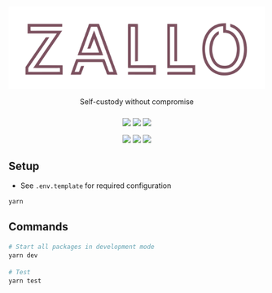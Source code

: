 <div align="center" style="margin-bottom: 24px;">
  <img src="./app/assets/logo.svg" alt="logo">
  <p>Self-custody without compromise</p>
</div>

<p align="center">
    <a href="https://zallo.io" alt="App status">
        <img src="https://img.shields.io/uptimerobot/status/m794240179-564e47542a1d69cfb2b761b2?label=App" /></a>
    <a href="https://api.zallo.io/graphql" alt="API status">
        <img src="https://img.shields.io/uptimerobot/status/m794240173-106d1745a3a017c914cc723c?label=API" /></a>
    <a href="https://github.com/zallo-labs/zallo/actions/workflows/deployment.yaml?branch=main" alt="Deployment">
        <img src="https://github.com/zallo-labs/zallo/actions/workflows/deployment.yaml/badge.svg?branch=main" /></a>
</p>
<p align="center">
    <a href="https://www.gnu.org/licenses/agpl-3." alt="License">
        <img src="https://img.shields.io/badge/License-AGPL%20v3-blue.svg" /></a>
    <a href="https://github.com/badges/shields/pulse" alt="Activity">
        <img src="https://img.shields.io/github/commit-activity/m/zallo-labs/zallo" /></a>
    <a href="https://twitter.com/intent/follow?screen_name=ZalloWallet" alt="Follow on X">
        <img src="https://img.shields.io/twitter/follow/ZalloWallet"></a>
</p>

## Setup

- See `.env.template` for required configuration

```bash
yarn
```

## Commands

```bash
# Start all packages in development mode
yarn dev

# Test
yarn test
```
